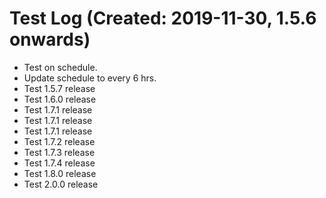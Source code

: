 # Test Log (Created: 2019-11-30, 1.5.6 onwards)
- Test on schedule.
- Update schedule to every 6 hrs.
- Test 1.5.7 release
- Test 1.6.0 release
- Test 1.7.1 release
- Test 1.7.1 release
- Test 1.7.1 release
- Test 1.7.2 release
- Test 1.7.3 release
- Test 1.7.4 release
- Test 1.8.0 release
- Test 2.0.0 release